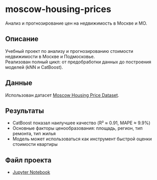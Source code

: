 # moscow-housing-prices
Анализ и прогнозирование цен на недвижимость в Москве и МО. 
## Описание
Учебный проект по анализу и прогнозированию стоимости недвижимости в Москве и Подмосковье.  
Реализован полный цикл: от предобработки данных до построения моделей (kNN и CatBoost).

## Данные
Использован датасет [Moscow Housing Price Dataset](https://www.kaggle.com/datasets/egorkainov/moscow-housing-price-dataset/data).

## Результаты
- CatBoost показал наилучшее качество (R² ≈ 0.91, MAPE ≈ 9.9%)  
- Основные факторы ценообразования: площадь, регион, тип ремонта, тип жилья  
- Модель может использоваться как инструмент быстрой оценки стоимости квартиры

## Файл проекта
- [Jupyter Notebook](project.ipynb)
